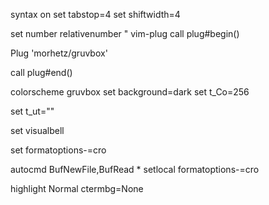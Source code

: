 syntax on
set tabstop=4
set shiftwidth=4

set number relativenumber
" vim-plug
call plug#begin()

Plug 'morhetz/gruvbox'

call plug#end()

colorscheme gruvbox
set background=dark
set t_Co=256

set t_ut=""

set visualbell

set formatoptions-=cro

autocmd BufNewFile,BufRead * setlocal formatoptions-=cro

highlight Normal ctermbg=None
